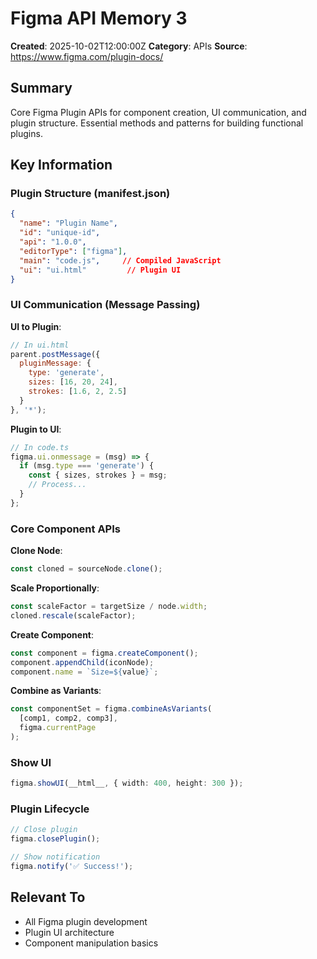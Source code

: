 # Figma API Memory 3

**Created**: 2025-10-02T12:00:00Z
**Category**: APIs
**Source**: https://www.figma.com/plugin-docs/

## Summary
Core Figma Plugin APIs for component creation, UI communication, and plugin structure. Essential methods and patterns for building functional plugins.

## Key Information

### Plugin Structure (manifest.json)
```json
{
  "name": "Plugin Name",
  "id": "unique-id",
  "api": "1.0.0",
  "editorType": ["figma"],
  "main": "code.js",     // Compiled JavaScript
  "ui": "ui.html"         // Plugin UI
}
```

### UI Communication (Message Passing)

**UI to Plugin**:
```javascript
// In ui.html
parent.postMessage({
  pluginMessage: {
    type: 'generate',
    sizes: [16, 20, 24],
    strokes: [1.6, 2, 2.5]
  }
}, '*');
```

**Plugin to UI**:
```typescript
// In code.ts
figma.ui.onmessage = (msg) => {
  if (msg.type === 'generate') {
    const { sizes, strokes } = msg;
    // Process...
  }
};
```

### Core Component APIs

**Clone Node**:
```typescript
const cloned = sourceNode.clone();
```

**Scale Proportionally**:
```typescript
const scaleFactor = targetSize / node.width;
cloned.rescale(scaleFactor);
```

**Create Component**:
```typescript
const component = figma.createComponent();
component.appendChild(iconNode);
component.name = `Size=${value}`;
```

**Combine as Variants**:
```typescript
const componentSet = figma.combineAsVariants(
  [comp1, comp2, comp3],
  figma.currentPage
);
```

### Show UI
```typescript
figma.showUI(__html__, { width: 400, height: 300 });
```

### Plugin Lifecycle
```typescript
// Close plugin
figma.closePlugin();

// Show notification
figma.notify('✅ Success!');
```

## Relevant To
- All Figma plugin development
- Plugin UI architecture
- Component manipulation basics
